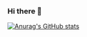 ### Hi there 👋

[![Anurag's GitHub stats](https://github-readme-stats.vercel.app/api?username=TechCodeDev)](https://github.com/anuraghazra/github-readme-stats)

<!--
**TechCodeDev/TechCodeDev** is a ✨ _special_ ✨ repository because its `README.md` (this file) appears on your GitHub profile.

Here are some ideas to get you started:

- 🔭 I’m currently working on ...
- 🌱 I’m currently learning ...
- 👯 I’m looking to collaborate on ...
- 🤔 I’m looking for help with ...
- 💬 Ask me about ...
- 📫 How to reach me: ...
- 😄 Pronouns: ...
- ⚡ Fun fact: ...
-->
